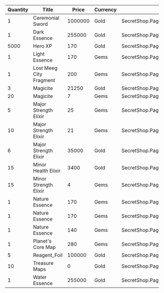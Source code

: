 | Quantity | Title | Price | Currency |  Dev Name |
| -------- | ----- | ----- | -------- |  -------- |
| 1 | Ceremonial Sword | 1000000 | Gold | SecretShop.Page02.Misc.03 |
| 1 | Dark Essence | 255000 | Gold | SecretShop.Page02.Reagent.04 |
| 5000 | Hero XP | 170 | Gold | SecretShop.Page02.Misc.06 |
| 1 | Light Essence | 170 | Gems | SecretShop.Page02.Shard.08 |
| 1 | Lost Meeg City Fragment | 200 | Gems | SecretShop.Page02.TreasureMap.07 |
| 3 | Magicite | 21250 | Gold | SecretShop.Page02.Ore.01 |
| 20 | Magicite | 7 | Gems | SecretShop.Page02.UnderworldTrader.01 |
| 5 | Major Strength Elixir | 25 | Gems | SecretShop.Page02.Elixir.09 |
| 10 | Major Strength Elixir | 21 | Gems | SecretShop.Page02.UnderworldTrader.06 |
| 6 | Major Strength Elixir | 35000 | Gold | SecretShop.Page02.UnderworldTraderGold.04 |
| 15 | Minor Health Elixir | 3400 | Gold | SecretShop.Page02.Elixir.02 |
| 15 | Minor Strength Elixir | 4 | Gems | SecretShop.Page02.Elixir.10 |
| 1 | Nature Essence | 170 | Gems | SecretShop.Page02.Reagent.25 |
| 1 | Nature Essence | 170 | Gems | SecretShop.Page02.Reagent.29 |
| 1 | Nature Essence | 140 | Gems | SecretShop.Page02.UnderworldTrader.13 |
| 1 | Planet's Core Map | 280 | Gems | SecretShop.Page02.UnderworldTrader.27 |
| 5 | Reagent_Foil | 100000 | Gold | SecretShop.Page02.CharShard.07 |
| 10 | Treasure Maps | 0 | Gold | SecretShop.Page02.Free.04 |
| 1 | Water Essence | 255000 | Gold | SecretShop.Page02.Reagent.03 |
